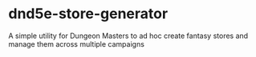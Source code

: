 # dnd5e-store-generator
A simple utility for Dungeon Masters to ad hoc create fantasy stores and manage them across multiple campaigns
